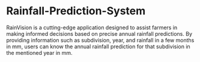 # Rainfall-Prediction-System
RainVision is a cutting-edge application designed to assist farmers in making informed decisions based on precise annual rainfall predictions. By providing information such as subdivision, year, and rainfall in a few months in mm, users can know the annual rainfall prediction for that subdivision in the mentioned year in mm.
